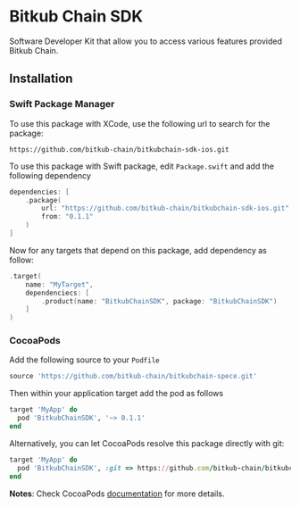 # Bitkub Chain SDK
Software Developer Kit that allow you to access various features provided Bitkub Chain.

## Installation 

### Swift Package Manager
To use this package with XCode, use the following url to search for the package:

```
https://github.com/bitkub-chain/bitkubchain-sdk-ios.git
```

To use this package with Swift package, edit `Package.swift` and add the following dependency
```swift
dependencies: [
    .package(
        url: "https://github.com/bitkub-chain/bitkubchain-sdk-ios.git", 
        from: "0.1.1"
    )
]
```

Now for any targets that depend on this package, add dependency as follow:
```swift
.target(
    name: "MyTarget",
    dependenciecs: [
        .product(name: "BitkubChainSDK", package: "BitkubChainSDK")
    ]
)
```

### CocoaPods
Add the following source to your `Podfile`
```ruby
source 'https://github.com/bitkub-chain/bitkubchain-spece.git'
```

Then within your application target add the pod as follows
```ruby
target 'MyApp' do 
  pod 'BitkubChainSDK', '~> 0.1.1'
end
```

Alternatively, you can let CocoaPods resolve this package directly with git:
```ruby
target 'MyApp' do
  pod 'BitkubChainSDK', :git => https://github.com/bitkub-chain/bitkubchain-sdk-ios.git, :branch => 'main'
end
```
**Notes**: Check CocoaPods [documentation](https://guides.cocoapods.org/using/the-podfile.html) for more details.